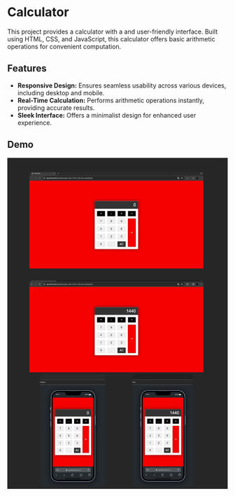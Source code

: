 # Calculator

This project provides a calculator with a and user-friendly interface. Built using HTML, CSS, and JavaScript, this calculator offers basic arithmetic operations for convenient computation.

## Features

- **Responsive Design:** Ensures seamless usability across various devices, including desktop and mobile.
- **Real-Time Calculation:** Performs arithmetic operations instantly, providing accurate results.
- **Sleek Interface:** Offers a minimalist design for enhanced user experience.

## Demo

![Analog Clock Image](https://github.com/BGWEB08/README.md-IMAGES/blob/main/JavaScript%20Trials/Calculator/calculator-img.png?raw=true)

